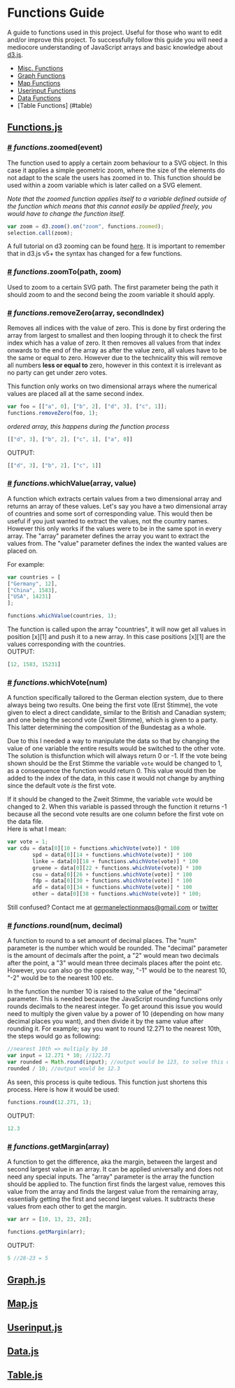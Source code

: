 # Functions Guide
A guide to functions used in this project. Useful for those who want to edit and/or improve this project. To successfully follow this guide you will need a mediocore understanding of JavaScript arrays and basic knowledge about [d3.js](https://d3js.org/).
- [Misc. Functions](#functions)
- [Graph Functions](#graph)
- [Map Functions](#map)
- [Userinput Functions](#userinput)
- [Data Functions](#data)
- [Table Functions] (#table)

## [Functions.js](script/functions.js) <a name="functions"></a>

### [#](#zoomed) *functions*.zoomed(event)
The function used to apply a certain zoom behaviour to a SVG object. In this case it applies a simple geometric zoom, where the size of the elements do not adapt to the scale the users has zoomed in to.
This function should be used within a zoom variable which is later called on a SVG element.

*Note that the zoomed function applies itself to a variable defined outside of the function which means that this cannot easily be applied freely, you would have to change the function itself.*

<a name="zoomed"></a>
```js
var zoom = d3.zoom().on("zoom", functions.zoomed);
selection.call(zoom);
```

A full tutorial on d3 zooming can be found [here](https://www.freecodecamp.org/news/get-ready-to-zoom-and-pan-like-a-pro-after-reading-this-in-depth-tutorial-5d963b0a153e/). It is important to remember that in d3.js v5+ the syntax has changed for a few functions.


### [#](#zoomTo) *functions*.zoomTo(path, zoom) <a name="zoomTo"></a>
Used to zoom to a certain SVG path. The first parameter being the path it should zoom to and the second being the zoom variable it should apply.


### [#](#remove_zero) *functions*.removeZero(array, secondIndex)
Removes all indices with the value of zero. This is done by first ordering the array from largest to smallest and then looping through it to check the first index which has a value of zero. It then removes all values from that index onwards to the end of the array as after the value zero, all values have to be the same or equal to zero.
However due to the technicality this will remove all numbers **less or equal to** zero, however in this context it is irrelevant as no party can get under zero votes.


This function only works on two dimensional arrays where the numerical values are placed all at the same second index.
<a name="remove_zero"></a>
```js
var foo = [["a", 0], ["b", 2], ["d", 3], ["c", 1]];
functions.removeZero(foo, 1);
```
*ordered array, this happens during the function process*
```js
[["d", 3], ["b", 2], ["c", 1], ["a", 0]]
```
OUTPUT:
```js
[["d", 3], ["b", 2], ["c", 1]]
```


### [#](#which_value) *functions*.whichValue(array, value)
A function which extracts certain values from a two dimensional array and returns an array of these values. Let's say you have a two dimensional array of countries and some sort of corresponding value. This would then be useful if you just wanted to extract the values, not the country names. However this only works if the values were to be in the same spot in every array.
The "array" parameter defines the array you want to extract the values from. The "value" parameter defines the index the wanted values are placed on.


For example:
<a name="which_value"></a>
```js
var countries = [
["Germany", 12],
["China", 1583],
["USA", 14231]
];

functions.whichValue(countries, 1);
```
The function is called upon the array "countries", it will now get all values in position [x][1] and push it to a new array. In this case positions [x][1] are the values corresponding with the countries.<br/>
OUTPUT:
```js
[12, 1583, 15231]
```


### [#](#which_vote) *functions*.whichVote(num)
A function specifically tailored to the German election system, due to there always being two results. One being the first vote (Erst Stimme), the vote given to elect a direct candidate, similar to the British and Canadian system; and one being the second vote (Zweit Stimme), which is given to a party. This latter determining the composition of the Bundestag as a whole.


Due to this I needed a way to manipulate the data so that by changing the value of one variable the entire results would be switched to the other vote. The solution is thisfunction which will always return 0 or -1. If the vote being shown should be the Erst Stimme the variable `vote` would be changed to 1, as a consequence the function would return 0. This value would then be added to the index of the data, in this case it would not change by anything since the default vote *is* the first vote.


If it should be changed to the Zweit Stimme, the variable `vote` would be changed to 2. When this variable is passed through the function it returns -1 because all the second vote results are one column before the first vote on the data file.<br/>
Here is what I mean:
<a name="which_vote"></a>
```js
var vote = 1;
var cdu = data[0][10 + functions.whichVote(vote)] * 100
        spd = data[0][14 + functions.whichVote(vote)] * 100
        linke = data[0][18 + functions.whichVote(vote)] * 100
        gruene = data[0][22 + functions.whichVote(vote)] * 100
        csu = data[0][26 + functions.whichVote(vote)] * 100
        fdp = data[0][30 + functions.whichVote(vote)] * 100
        afd = data[0][34 + functions.whichVote(vote)] * 100
        other = data[0][38 + functions.whichVote(vote)] * 100;
```
Still confused? Contact me at germanelectionmaps@gmail.com or [twitter]()


### [#](#round) *functions*.round(num, decimal)
A function to round to a set amount of decimal places. The "num" parameter is the number which would be rounded. The "decimal" parameter is the amount of decimals after the point, a "2" would mean two decimals after the point, a "3" would mean three decimals places after the point etc. However, you can also go the opposite way, "-1" would be to the nearest 10, "-2" would be to the nearest 100 etc.


In the function the number 10 is raised to the value of the "decimal" parameter. This is needed because the JavaScript rounding functions only rounds decimals to the nearest integer. To get around this issue you would need to multiply the given value by a power of 10 (depending on how many decimal places you want), and then divide it by the same value after rounding it. For example; say you want to round 12.271 to the nearest 10th, the steps would go as following:
```js
//nearest 10th => multiply by 10
var input = 12.271 * 10; //122.71
var rounded = Math.round(input); //output would be 123, to solve this divide it
rounded / 10; //output would be 12.3
```
As seen, this process is quite tedious. This function just shortens this process. Here is how it would be used:
<a name="round"></a>
```js
functions.round(12.271, 1);
```
OUTPUT:
```js
12.3
```

### [#](#get_margin) *functions*.getMargin(array)
A function to get the difference, aka the margin, between the largest and second largest value in an array. It can be applied universally and does not need any special inputs. The "array" parameter is the array the function should be applied to. The function first finds the largest value, removes this value from the array and finds the largest value from the remaining array, essentially getting the first and second largest values. It subtracts these values from each other to get the margin.
<a name="get_margin"></a>
```js
var arr = [10, 13, 23, 28];

functions.getMargin(arr);
```
OUTPUT:
```js
5 //28-23 = 5
```

## [Graph.js](script/graph.js) <a name="graph"></a>

## [Map.js](script/map.js) <a name="map"></a>

## [Userinput.js](script/userinput.js) <a name="userinput"></a>

## [Data.js](script/data.js) <a name="data"></a>

## [Table.js](script/table.js) <a name="table"></a>
